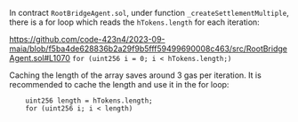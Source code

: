 In contract ``RootBridgeAgent.sol``, under function ``_createSettlementMultiple``, there is a for loop which reads the ``hTokens.length`` for each iteration:

https://github.com/code-423n4/2023-09-maia/blob/f5ba4de628836b2a29f9b5fff59499690008c463/src/RootBridgeAgent.sol#L1070
`` for (uint256 i = 0; i < hTokens.length;) ``

Caching the length of the array saves around 3 gas per iteration. It is recommended to cache the length and use it in the for loop:
``` 
    uint256 length = hTokens.length;
    for (uint256 i; i < length)
```
